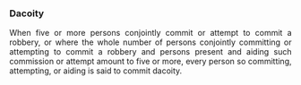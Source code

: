### Dacoity
<div style="text-align: justify">

When five or more persons conjointly commit or attempt to commit a robbery, or where the whole number of persons conjointly committing or attempting to commit a robbery and persons present and aiding such commission or attempt amount to five or more, every person so committing, attempting, or aiding is said to commit dacoity.

</div>